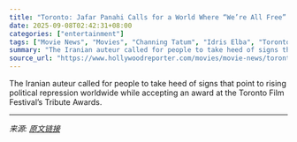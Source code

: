 ```yaml
---
title: "Toronto: Jafar Panahi Calls for a World Where “We’re All Free” Amid Authoritarian Threats"
date: 2025-09-08T02:42:31+08:00
categories: ["entertainment"]
tags: ["Movie News", "Movies", "Channing Tatum", "Idris Elba", "Toronto Film Festival"]
summary: "The Iranian auteur called for people to take heed of signs that point to rising political repression worldwide while accepting an award at the Toronto Film Festival’s Tribute Awards."
source_url: "https://www.hollywoodreporter.com/movies/movie-news/toronto-jafar-panahi-tiff-2025-1236364619/"
---
```


The Iranian auteur called for people to take heed of signs that point to rising political repression worldwide while accepting an award at the Toronto Film Festival’s Tribute Awards.

---

*来源: [原文链接](https://www.hollywoodreporter.com/movies/movie-news/toronto-jafar-panahi-tiff-2025-1236364619/)*

